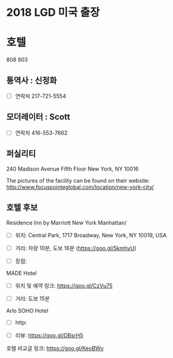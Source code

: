 # 2018 LGD 미국 출장

# 호텔
808
903
 


## 통역사 : 신정화
- [ ] 연락처 217-721-5554



## 모더레이터 : Scott
- [ ] 연락처 416-553-7662


## 퍼실리티
240 Madison Avenue
Fifth Floor
New York, NY 10016

The pictures of the facility can be found on their website:
http://www.focuspointeglobal.com/location/new-york-city/


## 호텔 후보

Residence Inn by Marriott New York Manhattan/
- [ ] 위치: Central Park, 1717 Broadway, New York, NY 10019, USA
- [ ] 거리: 차량 10분, 도보 16분 (https://goo.gl/5kmhyU)
- [ ] 장점: 



MADE Hotel
- [ ] 위치 및 예약 링크: https://goo.gl/CzVu75
- [ ] 거리: 도보 15분



Arlo SOHO Hotel
- [ ] http:
- [ ] 리뷰: https://goo.gl/DBsrH5



호텔 비교글 링크: https://goo.gl/KeoBWv